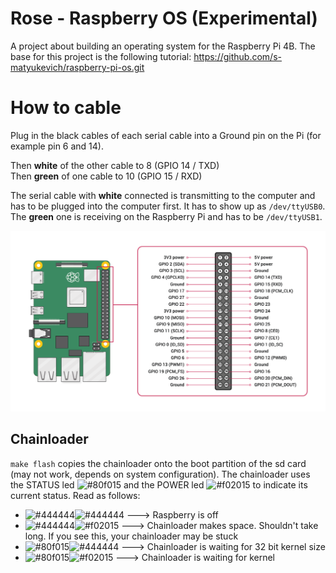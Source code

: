 # Rose - Raspberry OS (Experimental)

A project about building an operating system for the Raspberry Pi 4B. The base for this project is the following
tutorial: https://github.com/s-matyukevich/raspberry-pi-os.git

# How to cable

Plug in the black cables of each serial cable into a Ground pin on the Pi (for example pin 6 and 14).

Then **white** of the other cable to 8 (GPIO 14 / TXD)  
Then **green** of one cable to 10 (GPIO 15 / RXD)

The serial cable with **white** connected is transmitting to the computer and has to be plugged into the computer first. It has to show up as `/dev/ttyUSB0`.  
The **green** one is receiving on the Raspberry Pi and has to be `/dev/ttyUSB1`.

![Raspberry Pi pinout](gpio_pins.png)

## Chainloader

`make flash` copies the chainloader onto the boot partition of the sd card (may not work, depends on system
configuration). The chainloader uses the STATUS led ![#80f015](https://via.placeholder.com/15/80f015/000000?text=+)
and the POWER led ![#f02015](https://via.placeholder.com/15/f02015/000000?text=+) to indicate its current status. Read
as follows:

- ![#444444](https://via.placeholder.com/15/444444/000000?text=+)![#444444](https://via.placeholder.com/15/444444/000000?text=+)
  ---> Raspberry is off
- ![#444444](https://via.placeholder.com/15/444444/000000?text=+)![#f02015](https://via.placeholder.com/15/f02015/000000?text=+)
  ---> Chainloader makes space. Shouldn't take long. If you see this, your chainloader may be stuck
- ![#80f015](https://via.placeholder.com/15/80f015/000000?text=+)![#444444](https://via.placeholder.com/15/444444/000000?text=+)
  ---> Chainloader is waiting for 32 bit kernel size
- ![#80f015](https://via.placeholder.com/15/80f015/000000?text=+)![#f02015](https://via.placeholder.com/15/f02015/000000?text=+)
  ---> Chainloader is waiting for kernel
